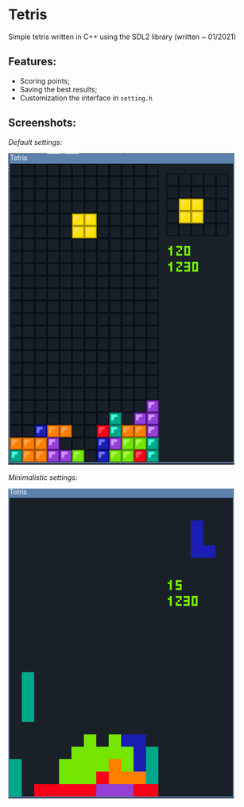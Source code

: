 # Tetris
Simple tetris written in C++ using the SDL2 library (written ~ 01/2021)

## Features:
- Scoring points;
- Saving the best results;
- Customization the interface in `setting.h`

## Screenshots:

_Default settings:_

![dsadsa](screenshot_1.png)


_Minimalistic settings:_

![dsadsa](screenshot_2.png)
